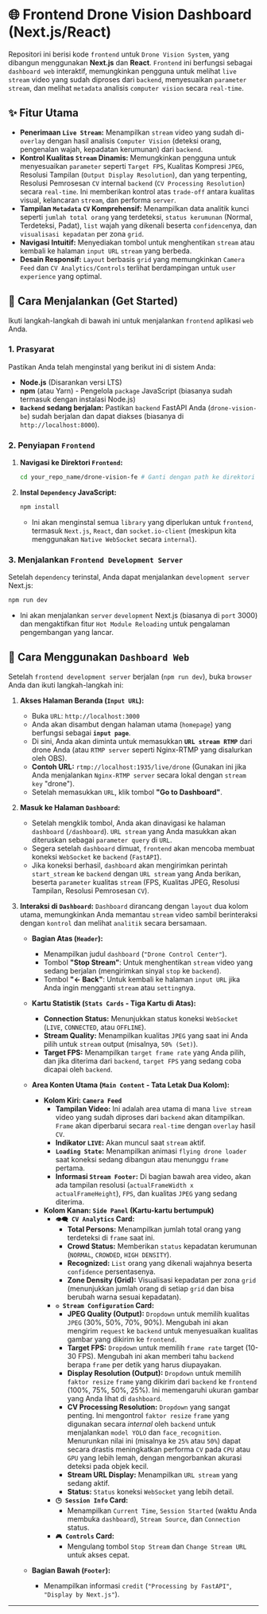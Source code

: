 # 🌐 Frontend Drone Vision Dashboard (Next.js/React)

Repositori ini berisi kode `frontend` untuk `Drone Vision System`, yang dibangun menggunakan **Next.js** dan **React**. `Frontend` ini berfungsi sebagai `dashboard web` interaktif, memungkinkan pengguna untuk melihat `live stream` video yang sudah diproses dari `backend`, menyesuaikan `parameter stream`, dan melihat `metadata` analisis `computer vision` secara `real-time`.

## ✨ Fitur Utama

*   **Penerimaan `Live Stream`:** Menampilkan `stream` video yang sudah di-`overlay` dengan hasil analisis `Computer Vision` (deteksi orang, pengenalan wajah, kepadatan kerumunan) dari `backend`.
*   **Kontrol Kualitas `Stream` Dinamis:** Memungkinkan pengguna untuk menyesuaikan `parameter` seperti `Target FPS`, Kualitas Kompresi `JPEG`, Resolusi Tampilan (`Output Display Resolution`), dan yang terpenting, Resolusi Pemrosesan `CV` internal `backend` (`CV Processing Resolution`) secara `real-time`. Ini memberikan kontrol atas `trade-off` antara kualitas visual, kelancaran `stream`, dan performa `server`.
*   **Tampilan `Metadata` `CV` Komprehensif:** Menampilkan data analitik kunci seperti `jumlah total orang` yang terdeteksi, `status kerumunan` (Normal, Terdeteksi, Padat), `list` wajah yang dikenali beserta `confidence`nya, dan `visualisasi kepadatan` per zona `grid`.
*   **Navigasi Intuitif:** Menyediakan tombol untuk menghentikan `stream` atau kembali ke halaman `input URL` `stream` yang berbeda.
*   **Desain Responsif:** `Layout` berbasis `grid` yang memungkinkan `Camera Feed` dan `CV Analytics/Controls` terlihat berdampingan untuk `user experience` yang optimal.

## 🚀 Cara Menjalankan (Get Started)

Ikuti langkah-langkah di bawah ini untuk menjalankan `frontend` aplikasi `web` Anda.

### 1. Prasyarat

Pastikan Anda telah menginstal yang berikut ini di sistem Anda:

*   **Node.js** (Disarankan versi LTS)
*   **npm** (atau Yarn) - Pengelola `package` JavaScript (biasanya sudah termasuk dengan instalasi Node.js)
*   **`Backend` sedang berjalan:** Pastikan `backend` FastAPI Anda (`drone-vision-be`) sudah berjalan dan dapat diakses (biasanya di `http://localhost:8000`).

### 2. Penyiapan `Frontend`

1.  **Navigasi ke Direktori `Frontend`:**
    ```bash
    cd your_repo_name/drone-vision-fe # Ganti dengan path ke direktori frontend
    ```

2.  **Instal `Dependency` JavaScript:**
    ```bash
    npm install
    ```
    *   Ini akan menginstal semua `library` yang diperlukan untuk `frontend`, termasuk `Next.js`, `React`, dan `socket.io-client` (meskipun kita menggunakan `Native WebSocket` secara `internal`).

### 3. Menjalankan `Frontend Development Server`

Setelah `dependency` terinstal, Anda dapat menjalankan `development server` Next.js:

```bash
npm run dev
```
*   Ini akan menjalankan `server` `development` Next.js (biasanya di `port` 3000) dan mengaktifkan fitur `Hot Module Reloading` untuk pengalaman pengembangan yang lancar.

## 🧭 Cara Menggunakan `Dashboard Web`

Setelah `frontend development server` berjalan (`npm run dev`), buka `browser` Anda dan ikuti langkah-langkah ini:

1.  **Akses Halaman Beranda (`Input URL`):**
    *   Buka `URL`: `http://localhost:3000`
    *   Anda akan disambut dengan halaman utama (`homepage`) yang berfungsi sebagai **`input page`**.
    *   Di sini, Anda akan diminta untuk memasukkan **`URL stream RTMP`** dari drone Anda (atau `RTMP server` seperti Nginx-RTMP yang disalurkan oleh OBS).
    *   **Contoh URL:** `rtmp://localhost:1935/live/drone` (Gunakan ini jika Anda menjalankan `Nginx-RTMP server` secara lokal dengan `stream key` "drone").
    *   Setelah memasukkan `URL`, klik tombol **"Go to Dashboard"**.

2.  **Masuk ke Halaman `Dashboard`:**
    *   Setelah mengklik tombol, Anda akan dinavigasi ke halaman `dashboard` (`/dashboard`). `URL stream` yang Anda masukkan akan diteruskan sebagai `parameter query` di `URL`.
    *   Segera setelah `dashboard` dimuat, `frontend` akan mencoba membuat koneksi `WebSocket` ke `backend` (`FastAPI`).
    *   Jika koneksi berhasil, `dashboard` akan mengirimkan perintah `start_stream` ke `backend` dengan `URL stream` yang Anda berikan, beserta `parameter` kualitas `stream` (FPS, Kualitas JPEG, Resolusi Tampilan, Resolusi Pemrosesan `CV`).

3.  **Interaksi di `Dashboard`:**
    `Dashboard` dirancang dengan `layout` dua kolom utama, memungkinkan Anda memantau `stream` video sambil berinteraksi dengan `kontrol` dan melihat `analitik` secara bersamaan.

    *   **Bagian Atas (`Header`):**
        *   Menampilkan judul `dashboard` (`"Drone Control Center"`).
        *   Tombol **"Stop Stream"**: Untuk menghentikan `stream` video yang sedang berjalan (mengirimkan sinyal `stop` ke `backend`).
        *   Tombol **"← Back"**: Untuk kembali ke halaman `input URL` jika Anda ingin mengganti `stream` atau `setting`nya.

    *   **Kartu Statistik (`Stats Cards` - Tiga Kartu di Atas):**
        *   **Connection Status:** Menunjukkan status koneksi `WebSocket` (`LIVE`, `CONNECTED`, atau `OFFLINE`).
        *   **Stream Quality:** Menampilkan kualitas `JPEG` yang saat ini Anda pilih untuk `stream` output (misalnya, `50% (Set)`).
        *   **Target FPS:** Menampilkan `target frame rate` yang Anda pilih, dan jika diterima dari `backend`, `target FPS` yang sedang coba dicapai oleh `backend`.

    *   **Area Konten Utama (`Main Content` - Tata Letak Dua Kolom):**
        *   **Kolom Kiri: `Camera Feed`**
            *   **Tampilan Video:** Ini adalah area utama di mana `live stream` video yang sudah diproses dari `backend` akan ditampilkan. `Frame` akan diperbarui secara `real-time` dengan `overlay` hasil `CV`.
            *   **Indikator `LIVE`:** Akan muncul saat `stream` aktif.
            *   **`Loading State`:** Menampilkan animasi `flying drone loader` saat koneksi sedang dibangun atau menunggu `frame` pertama.
            *   **Informasi `Stream Footer`:** Di bagian bawah area video, akan ada tampilan resolusi (`actualFrameWidth x actualFrameHeight`), `FPS`, dan kualitas `JPEG` yang sedang diterima.
        *   **Kolom Kanan: `Side Panel` (Kartu-kartu bertumpuk)**
            *   **`👁️‍🗨️ CV Analytics` Card:**
                *   **Total Persons:** Menampilkan jumlah total orang yang terdeteksi di `frame` saat ini.
                *   **Crowd Status:** Memberikan `status` kepadatan kerumunan (`NORMAL`, `CROWDED`, `HIGH DENSITY`).
                *   **Recognized:** `List` orang yang dikenali wajahnya beserta `confidence` persentasenya.
                *   **Zone Density (Grid):** Visualisasi kepadatan per zona `grid` (menunjukkan jumlah orang di setiap `grid` dan bisa berubah warna sesuai kepadatan).
            *   **`⚙️ Stream Configuration` Card:**
                *   **JPEG Quality (Output):** `Dropdown` untuk memilih kualitas `JPEG` (30%, 50%, 70%, 90%). Mengubah ini akan mengirim `request` ke `backend` untuk menyesuaikan kualitas gambar yang dikirim ke `frontend`.
                *   **Target FPS:** `Dropdown` untuk memilih `frame rate` target (10-30 FPS). Mengubah ini akan memberi tahu `backend` berapa `frame` per detik yang harus diupayakan.
                *   **Display Resolution (Output):** `Dropdown` untuk memilih `faktor resize` `frame` yang dikirim dari `backend` ke `frontend` (100%, 75%, 50%, 25%). Ini memengaruhi ukuran gambar yang Anda lihat di `dashboard`.
                *   **CV Processing Resolution:** `Dropdown` yang sangat penting. Ini mengontrol `faktor resize` `frame` yang digunakan secara *internal* oleh `backend` untuk menjalankan `model YOLO` dan `face_recognition`. Menurunkan nilai ini (misalnya ke `25%` atau `50%`) dapat secara drastis meningkatkan performa `CV` pada `CPU` atau `GPU` yang lebih lemah, dengan mengorbankan akurasi deteksi pada objek kecil.
                *   **Stream URL Display:** Menampilkan `URL stream` yang sedang aktif.
                *   **Status:** `Status` koneksi `WebSocket` yang lebih detail.
            *   **`🕒 Session Info` Card:**
                *   Menampilkan `Current Time`, `Session Started` (waktu Anda membuka `dashboard`), `Stream Source`, dan `Connection` status.
            *   **`🎮 Controls` Card:**
                *   Mengulang tombol `Stop Stream` dan `Change Stream URL` untuk akses cepat.

    *   **Bagian Bawah (`Footer`):**
        *   Menampilkan informasi `credit` (`"Processing by FastAPI"`, `"Display by Next.js"`).
---
